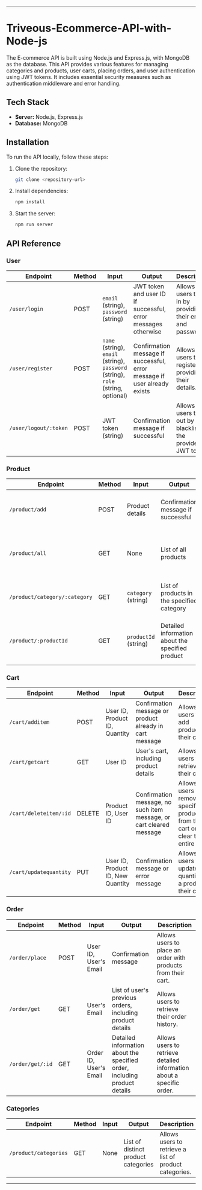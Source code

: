 

---

# Triveous-Ecommerce-API-with-Node-js

The E-commerce API is built using Node.js and Express.js, with MongoDB as the database. This API provides various features for managing categories and products, user carts, placing orders, and user authentication using JWT tokens. It includes essential security measures such as authentication middleware and error handling.

## Tech Stack

- **Server:** Node.js, Express.js
- **Database:** MongoDB

## Installation

To run the API locally, follow these steps:

1. Clone the repository:

   ```bash
   git clone <repository-url>
   ```

2. Install dependencies:

   ```bash
   npm install
   ```

3. Start the server:

   ```bash
   npm run server
   ```

## API Reference

### User

| Endpoint          | Method | Input                                       | Output                                                  | Description                                     |
|-------------------|--------|---------------------------------------------|----------------------------------------------------------|-------------------------------------------------|
| `/user/login`     | POST   | `email` (string), `password` (string)       | JWT token and user ID if successful, error messages otherwise | Allows users to log in by providing their email and password. |
| `/user/register`  | POST   | `name` (string), `email` (string), `password` (string), `role` (string, optional) | Confirmation message if successful, error message if user already exists | Allows users to register by providing their details. |
| `/user/logout/:token` | POST   | JWT token (string)                          | Confirmation message if successful                        | Allows users to log out by blacklisting the provided JWT token. |

### Product

| Endpoint          | Method | Input                                       | Output                                                  | Description                                     |
|-------------------|--------|---------------------------------------------|----------------------------------------------------------|-------------------------------------------------|
| `/product/add`    | POST   | Product details                            | Confirmation message if successful                        | Allows authorized users to add a new product.   |
| `/product/all`    | GET    | None                                        | List of all products                                      | Allows users to retrieve a list of all available products. |
| `/product/category/:category` | GET | `category` (string)                        | List of products in the specified category                 | Allows users to retrieve products by category.    |
| `/product/:productId` | GET  | `productId` (string)                       | Detailed information about the specified product          | Allows users to retrieve product details by ID.     |

### Cart

| Endpoint          | Method | Input                                       | Output                                                  | Description                                     |
|-------------------|--------|---------------------------------------------|----------------------------------------------------------|-------------------------------------------------|
| `/cart/additem`   | POST   | User ID, Product ID, Quantity              | Confirmation message or product already in cart message   | Allows users to add products to their cart.       |
| `/cart/getcart`   | GET    | User ID                                     | User's cart, including product details                    | Allows users to retrieve their cart.              |
| `/cart/deleteitem/:id` | DELETE | Product ID, User ID                     | Confirmation message, no such item message, or cart cleared message | Allows users to remove a specific product from their cart or clear the entire cart. |
| `/cart/updatequantity` | PUT | User ID, Product ID, New Quantity      | Confirmation message or error message                     | Allows users to update the quantity of a product in their cart. |

### Order

| Endpoint          | Method | Input                                       | Output                                                  | Description                                     |
|-------------------|--------|---------------------------------------------|----------------------------------------------------------|-------------------------------------------------|
| `/order/place`    | POST   | User ID, User's Email                     | Confirmation message                                      | Allows users to place an order with products from their cart. |
| `/order/get`      | GET    | User's Email                               | List of user's previous orders, including product details | Allows users to retrieve their order history.     |
| `/order/get/:id`  | GET    | Order ID, User's Email                    | Detailed information about the specified order, including product details | Allows users to retrieve detailed information about a specific order. |

### Categories

| Endpoint          | Method | Input                                       | Output                                                  | Description                                     |
|-------------------|--------|---------------------------------------------|----------------------------------------------------------|-------------------------------------------------|
| `/product/categories` | GET | None                                   | List of distinct product categories                        | Allows users to retrieve a list of product categories. |

---

